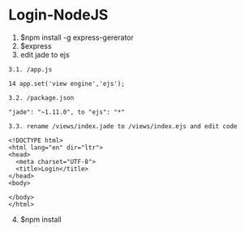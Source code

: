 # Login-NodeJS

1. $npm install -g express-gererator
2. $express
3. edit jade to ejs
```
3.1. /app.js

14 app.set('view engine','ejs');

3.2. /package.json

"jade": "~1.11.0", to "ejs": "*"

3.3. rename /views/index.jade to /views/index.ejs and edit code

<!DOCTYPE html>
<html lang="en" dir="ltr">
<head>
  <meta charset="UTF-8">
  <title>Login</title>
</head>
<body>
  
</body>
</html>
```
4. $npm install
